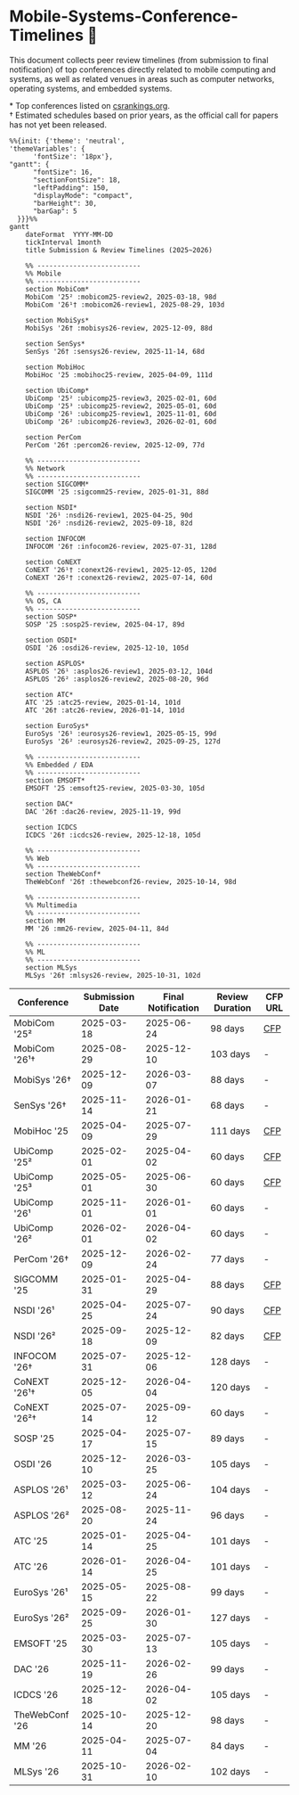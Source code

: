# Mobile-Systems-Conference-Timelines 📅
This document collects peer review timelines (from submission to final notification) of top conferences directly related to mobile computing and systems, as well as related venues in areas such as computer networks, operating systems, and embedded systems.

\* Top conferences listed on [csrankings.org](https://csrankings.org).  
† Estimated schedules based on prior years, as the official call for papers has not yet been released.


```mermaid
%%{init: {'theme': 'neutral',
'themeVariables': {
      'fontSize': '18px'},
"gantt": {
      "fontSize": 16,
      "sectionFontSize": 18,
      "leftPadding": 150,
      "displayMode": "compact",
      "barHeight": 30,
      "barGap": 5
  }}}%%
gantt
    dateFormat  YYYY-MM-DD
    tickInterval 1month
    title Submission & Review Timelines (2025~2026)

    %% --------------------------
    %% Mobile
    %% --------------------------
    section MobiCom*
    MobiCom '25² :mobicom25-review2, 2025-03-18, 98d
    MobiCom '26¹† :mobicom26-review1, 2025-08-29, 103d

    section MobiSys*
    MobiSys '26† :mobisys26-review, 2025-12-09, 88d

    section SenSys*
    SenSys '26† :sensys26-review, 2025-11-14, 68d

    section MobiHoc
    MobiHoc '25 :mobihoc25-review, 2025-04-09, 111d

    section UbiComp*
    UbiComp '25² :ubicomp25-review3, 2025-02-01, 60d
    UbiComp '25³ :ubicomp25-review2, 2025-05-01, 60d
    UbiComp '26¹ :ubicomp25-review1, 2025-11-01, 60d
    UbiComp '26² :ubicomp26-review3, 2026-02-01, 60d

    section PerCom
    PerCom '26† :percom26-review, 2025-12-09, 77d

    %% --------------------------
    %% Network
    %% --------------------------
    section SIGCOMM*
    SIGCOMM '25 :sigcomm25-review, 2025-01-31, 88d

    section NSDI*
    NSDI '26¹ :nsdi26-review1, 2025-04-25, 90d
    NSDI '26² :nsdi26-review2, 2025-09-18, 82d

    section INFOCOM
    INFOCOM '26† :infocom26-review, 2025-07-31, 128d

    section CoNEXT
    CoNEXT '26¹† :conext26-review1, 2025-12-05, 120d
    CoNEXT '26²† :conext26-review2, 2025-07-14, 60d

    %% --------------------------
    %% OS, CA
    %% --------------------------
    section SOSP*
    SOSP '25 :sosp25-review, 2025-04-17, 89d

    section OSDI*
    OSDI '26 :osdi26-review, 2025-12-10, 105d

    section ASPLOS*
    ASPLOS '26¹ :asplos26-review1, 2025-03-12, 104d
    ASPLOS '26² :asplos26-review2, 2025-08-20, 96d

    section ATC*
    ATC '25 :atc25-review, 2025-01-14, 101d
    ATC '26† :atc26-review, 2026-01-14, 101d

    section EuroSys*
    EuroSys '26¹ :eurosys26-review1, 2025-05-15, 99d
    EuroSys '26² :eurosys26-review2, 2025-09-25, 127d

    %% --------------------------
    %% Embedded / EDA
    %% --------------------------
    section EMSOFT*
    EMSOFT '25 :emsoft25-review, 2025-03-30, 105d

    section DAC*
    DAC '26† :dac26-review, 2025-11-19, 99d

    section ICDCS
    ICDCS '26† :icdcs26-review, 2025-12-18, 105d

    %% --------------------------
    %% Web
    %% --------------------------
    section TheWebConf*
    TheWebConf '26† :thewebconf26-review, 2025-10-14, 98d

    %% --------------------------
    %% Multimedia
    %% --------------------------
    section MM
    MM '26 :mm26-review, 2025-04-11, 84d

    %% --------------------------
    %% ML
    %% --------------------------
    section MLSys
    MLSys '26† :mlsys26-review, 2025-10-31, 102d
```



| Conference     | Submission Date | Final Notification | Review Duration | CFP URL |
|----------------|------------------|---------------------|------------------|---------|
| MobiCom '25²   | 2025-03-18       | 2025-06-24          | 98 days          | [CFP](https://www.sigmobile.org/mobicom/2025/cfp.html) |
| MobiCom '26¹†  | 2025-08-29       | 2025-12-10          | 103 days         | - |
| MobiSys '26†   | 2025-12-09       | 2026-03-07          | 88 days          | - |
| SenSys '26†    | 2025-11-14       | 2026-01-21          | 68 days          | - |
| MobiHoc '25    | 2025-04-09       | 2025-07-29          | 111 days         | [CFP](https://www.sigmobile.org/mobihoc/2025/cfp.html) |
| UbiComp '25²   | 2025-02-01       | 2025-04-02          | 60 days          | [CFP](https://www.ubicomp.org/ubicomp-iswc-2025/authors/) |
| UbiComp '25³   | 2025-05-01       | 2025-06-30          | 60 days          | [CFP](https://www.ubicomp.org/ubicomp-iswc-2025/authors/) |
| UbiComp '26¹   | 2025-11-01       | 2026-01-01          | 60 days          | - |
| UbiComp '26²   | 2026-02-01       | 2026-04-02          | 60 days          | - |
| PerCom '26†    | 2025-12-09       | 2026-02-24          | 77 days          | - |
| SIGCOMM '25    | 2025-01-31       | 2025-04-29          | 88 days          | [CFP](https://conferences.sigcomm.org/sigcomm/2025/cfp/) |
| NSDI '26¹      | 2025-04-25       | 2025-07-24          | 90 days          | [CFP](https://www.usenix.org/conference/nsdi26/call-for-papers) |
| NSDI '26²      | 2025-09-18       | 2025-12-09          | 82 days          | [CFP](https://www.usenix.org/conference/nsdi26/call-for-papers) |
| INFOCOM '26†   | 2025-07-31       | 2025-12-06          | 128 days         | - |
| CoNEXT '26¹†   | 2025-12-05       | 2026-04-04          | 120 days         | - |
| CoNEXT '26²†   | 2025-07-14       | 2025-09-12          | 60 days          | - |
| SOSP '25       | 2025-04-17       | 2025-07-15          | 89 days          | - |
| OSDI '26       | 2025-12-10       | 2026-03-25          | 105 days         | - |
| ASPLOS '26¹    | 2025-03-12       | 2025-06-24          | 104 days         | - |
| ASPLOS '26²    | 2025-08-20       | 2025-11-24          | 96 days          | - |
| ATC '25        | 2025-01-14       | 2025-04-25          | 101 days         | - |
| ATC '26        | 2026-01-14       | 2026-04-25          | 101 days         | - |
| EuroSys '26¹   | 2025-05-15       | 2025-08-22          | 99 days          | - |
| EuroSys '26²   | 2025-09-25       | 2026-01-30          | 127 days         | - |
| EMSOFT '25     | 2025-03-30       | 2025-07-13          | 105 days         | - |
| DAC '26        | 2025-11-19       | 2026-02-26          | 99 days          | - |
| ICDCS '26      | 2025-12-18       | 2026-04-02          | 105 days         | - |
| TheWebConf '26 | 2025-10-14       | 2025-12-20          | 98 days          | - |
| MM '26         | 2025-04-11       | 2025-07-04          | 84 days          | - |
| MLSys '26      | 2025-10-31       | 2026-02-10          | 102 days         | - |



